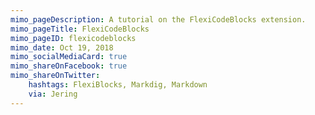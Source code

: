 ```yaml
---
mimo_pageDescription: A tutorial on the FlexiCodeBlocks extension.
mimo_pageTitle: FlexiCodeBlocks
mimo_pageID: flexicodeblocks
mimo_date: Oct 19, 2018
mimo_socialMediaCard: true
mimo_shareOnFacebook: true
mimo_shareOnTwitter:
    hashtags: FlexiBlocks, Markdig, Markdown
    via: Jering
---
```

